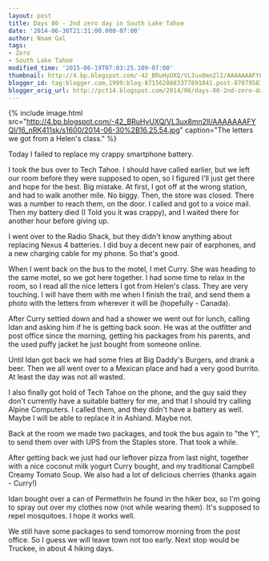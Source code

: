 ```yaml
---
layout: post
title: Days 80 - 2nd zero day in South Lake Tahoe
date: '2014-06-30T21:31:00.000-07:00'
author: Noam Gal
tags:
- Zero
- South Lake Tahoe
modified_time: '2015-06-19T07:03:25.109-07:00'
thumbnail: http://4.bp.blogspot.com/-42_BRuHyUXQ/VL3ux8mn2lI/AAAAAAAFYQI/16_nRK411sk/s72-c/2014-06-30%2B16.25.54.jpg
blogger_id: tag:blogger.com,1999:blog-8715620883377891841.post-8707958323505077847
blogger_orig_url: http://pct14.blogspot.com/2014/06/days-80-2nd-zero-day-in-south-lake-tahoe.html
---
```


{% include image.html src="http://4.bp.blogspot.com/-42_BRuHyUXQ/VL3ux8mn2lI/AAAAAAAFYQI/16_nRK411sk/s1600/2014-06-30%2B16.25.54.jpg" caption="The letters we got from a Helen's class." %}

Today I failed to replace my crappy smartphone battery.

I took the bus over to Tech Tahoe. I should have called earlier, but we left our room before they were supposed to open, so I figured I'll just get there and hope for the best. Big mistake. At first, I got off at the wrong station, and had to walk another mile. No biggy. Then, the store was closed. There was a number to reach them, on the door. I called and got to a voice mail. Then my battery died (I Told you it was crappy), and I waited there for another hour before giving up.

I went over to the Radio Shack, but they didn't know anything about replacing Nexus 4 batteries. I did buy a decent new pair of earphones, and a new charging cable for my phone. So that's good.

When I went back on the bus to the motel, I met Curry. She was heading to the same motel, so we got here together. I had some time to relax in the room, so I read all the nice letters I got from Helen's class. They are very touching. I will have them with me when I finish the trail, and send them a photo with the letters from wherever it will be (hopefully - Canada).

After Curry settled down and had a shower we went out for lunch, calling Idan and asking him if he is getting back soon. He was at the outfitter and post office since the morning, getting his packages from his parents, and the used puffy jacket he just bought from someone online.

Until Idan got back we had some fries at Big Daddy's Burgers, and drank a beer. Then we all went over to a Mexican place and had a very good burrito. At least the day was not all wasted.

I also finally got hold of Tech Tahoe on the phone, and the guy said they don't currently have a suitable battery for me, and that I should try calling Alpine Computers. I called them, and they didn't have a battery as well. Maybe I will be able to replace it in Ashland. Maybe not.

Back at the room we made two packages, and took the bus again to "the Y", to send them over with UPS from the Staples store. That took a while.

After getting back we just had our leftover pizza from last night, together with a nice coconut milk yogurt Curry bought, and my traditional Campbell Creamy Tomato Soup. We also had a lot of delicious cherries (thanks again - Curry!)

Idan bought over a can of Permethrin he found in the hiker box, so I'm going to spray out over my clothes now (not while wearing them). It's supposed to repel mosquitoes. I hope it works well.

We still have some packages to send tomorrow morning from the post office. So I guess we will leave town not too early. Next stop would be Truckee, in about 4 hiking days.

